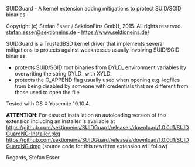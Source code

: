 SUIDGuard - A kernel extension adding mitigations to protect SUID/SGID binaries

Copyright (c) Stefan Esser / SektionEins GmbH, 2015. All rights reserved.  
stefan.esser@sektioneins.de - https://www.sektioneins.de/

SUIDGuard is a TrustedBSD kernel driver that implements several mitigations to protects
against weaknesses usually involving SUID/SGID binaries.

  - protects SUID/SGID root binaries from DYLD_ environment variables
    by overwriting the string DYLD_ with XYLD_
  - protects the O_APPEND flag usually used when opening e.g. logfiles 
    from being disabled by someone with credentials that are different 
	from those used to open the file
	
Tested with OS X Yosemite 10.10.4.

**ATTENTION**: 
For ease of installation an autoloading version of this extension including an 
installer is available at
https://github.com/sektioneins/SUIDGuard/releases/download/1.0.0d1/SUIDGuardNG-Installer.pkg
https://github.com/sektioneins/SUIDGuard/releases/download/1.0.0d1/SUIDGuardNG.dmg
(source code for this rewritten extension will follow)

Regards,
Stefan Esser
